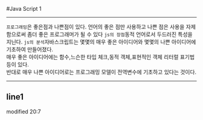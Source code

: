 #Java Script 1

----------
`프로그래밍`은 좋은점과 나쁜점이 있다. 언어의 좋은 점만 사용하고 나쁜 점은 사용을 자제함으로써 좀더 좋은 프로그래머가 될 수 있다
`js의 장점`동적 언어로서 두드러진 특성을 지닌다.
`js의 분석`자바스크립트는 몇몇의 매우 좋은 아이디어와 몇몇의 나쁜 아이디어에 기초하여 만들어졌다.  
매우 좋은 아이디어에는 함수,느슨한 타입 체크,동적 객체,표현적인 객체 리터럴 표기법 등이 있다.  
반대로 매우 나쁜 아이디어로는 프로그래밍 모델이 전역변수에 기초하고 있다는 것이다.

--------
line1
--------
modified 20:7
